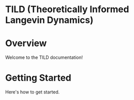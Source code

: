 # TILD (Theoretically Informed Langevin Dynamics)

# Overview

Welcome to the TILD documentation!

# Getting Started

Here's how to get started.
